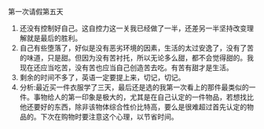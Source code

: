 第一次请假第五天
1. 还没有控制好自己。这自控力这一关我已经做了一半，还差另一半坚持改变理解就是最后的胜利。
2. 自己有些堕落了，好似是没有恶劣环境的因素，生活的太过安逸了，没有了苦的味道，只是甜。但因为没有苦衬托，所以无论多么甜，都不会觉得甜的。我现在还应当吃苦，没有苦也应当自己创造苦去吃。有苦有甜才是生活。
3. 剩余的时间不多了，英语一定要提上来，切记，切记。
4. 分析:最近买一件衣服学了三天，最后还是选的我第一次看上的那件最类似的一件。事物给人的第一印象是极大的，尤其是在自己认定的一件物品，若想找比他还要好的东西，除非该物体综合性价比特高，要么是很难超过首先认定的物品的。下次在购物时要注意这个心理，以节省时间。